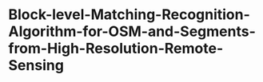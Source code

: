 # Block-level-Matching-Recognition-Algorithm-for-OSM-and-Segments-from-High-Resolution-Remote-Sensing